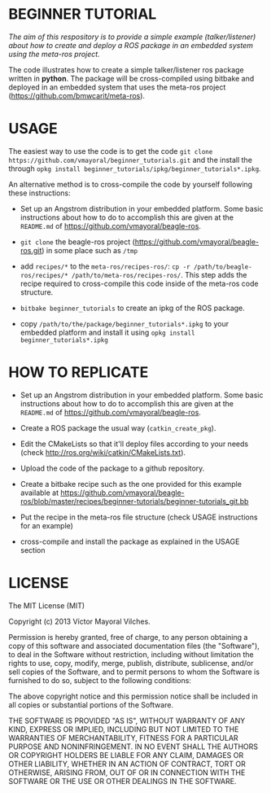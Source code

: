 BEGINNER TUTORIAL
==================

*The aim of this respository is to provide a simple example (talker/listener) about how to 
create and deploy a ROS package in an embedded system using the meta-ros project.*


The code illustrates how to create a simple talker/listener ros package written in **python**.
The package will be cross-compiled using bitbake and deployed in an embedded system
that uses the meta-ros project (https://github.com/bmwcarit/meta-ros).

USAGE
=====

The easiest way to use the code is to get the code `git clone https://github.com/vmayoral/beginner_tutorials.git` and the install the through `opkg install beginner_tutorials/ipkg/beginner_tutorials*.ipkg`.

An alternative method is to cross-compile the code by yourself following these instructions:

* Set up an Angstrom distribution in your embedded platform. Some basic instructions about how to do to accomplish this are given at the `README.md`
of https://github.com/vmayoral/beagle-ros.

* `git clone` the beagle-ros project (https://github.com/vmayoral/beagle-ros.git) in some place such as `/tmp`

* add `recipes/*` to the `meta-ros/recipes-ros/`: `cp -r /path/to/beagle-ros/recipes/* /path/to/meta-ros/recipes-ros/`. This step adds the recipe required to cross-compile this code inside of the meta-ros code structure.

* `bitbake beginner_tutorials` to create an ipkg of the ROS package.

* copy `/path/to/the/package/beginner_tutorials*.ipkg` to your embedded platform and install it using `opkg install beginner_tutorials*.ipkg`

HOW TO REPLICATE
===================

* Set up an Angstrom distribution in your embedded platform. Some basic instructions about how to do to accomplish this are given at the `README.md`
of https://github.com/vmayoral/beagle-ros.

* Create a ROS package the usual way (`catkin_create_pkg`).

* Edit the CMakeLists so that it'll deploy files according to your needs (check http://ros.org/wiki/catkin/CMakeLists.txt).

* Upload the code of the package to a github repository.

* Create a bitbake recipe such as the one provided for this example available at https://github.com/vmayoral/beagle-ros/blob/master/recipes/beginner-tutorials/beginner-tutorials_git.bb

* Put the recipe in the meta-ros file structure (check USAGE instructions for an example)

* cross-compile and install the package as explained in the USAGE section 

LICENSE
=======

The MIT License (MIT)

Copyright (c) 2013 Víctor Mayoral Vilches.

Permission is hereby granted, free of charge, to any person obtaining a copy of this software and associated documentation files (the "Software"), to deal in the Software without restriction, including without limitation the rights to use, copy, modify, merge, publish, distribute, sublicense, and/or sell copies of the Software, and to permit persons to whom the Software is furnished to do so, subject to the following conditions:

The above copyright notice and this permission notice shall be included in all copies or substantial portions of the Software.

THE SOFTWARE IS PROVIDED "AS IS", WITHOUT WARRANTY OF ANY KIND, EXPRESS OR IMPLIED, INCLUDING BUT NOT LIMITED TO THE WARRANTIES OF MERCHANTABILITY, FITNESS FOR A PARTICULAR PURPOSE AND NONINFRINGEMENT. IN NO EVENT SHALL THE AUTHORS OR COPYRIGHT HOLDERS BE LIABLE FOR ANY CLAIM, DAMAGES OR OTHER LIABILITY, WHETHER IN AN ACTION OF CONTRACT, TORT OR OTHERWISE, ARISING FROM, OUT OF OR IN CONNECTION WITH THE SOFTWARE OR THE USE OR OTHER DEALINGS IN THE SOFTWARE.
